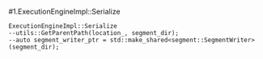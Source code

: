 #1.ExecutionEngineImpl::Serialize

```
ExecutionEngineImpl::Serialize
--utils::GetParentPath(location_, segment_dir);
--auto segment_writer_ptr = std::make_shared<segment::SegmentWriter>(segment_dir);
```